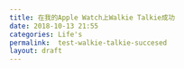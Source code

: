 ```yaml
---
title: 在我的Apple Watch上Walkie Talkie成功
date: 2018-10-13 21:55
categories: Life's
permalink:  test-walkie-talkie-succesed
layout: draft
---
```


        